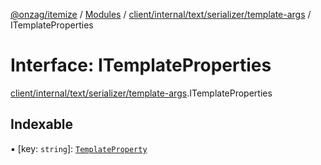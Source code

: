[@onzag/itemize](../README.md) / [Modules](../modules.md) / [client/internal/text/serializer/template-args](../modules/client_internal_text_serializer_template_args.md) / ITemplateProperties

# Interface: ITemplateProperties

[client/internal/text/serializer/template-args](../modules/client_internal_text_serializer_template_args.md).ITemplateProperties

## Indexable

▪ [key: `string`]: [`TemplateProperty`](../modules/client_internal_text_serializer_template_args.md#templateproperty)
